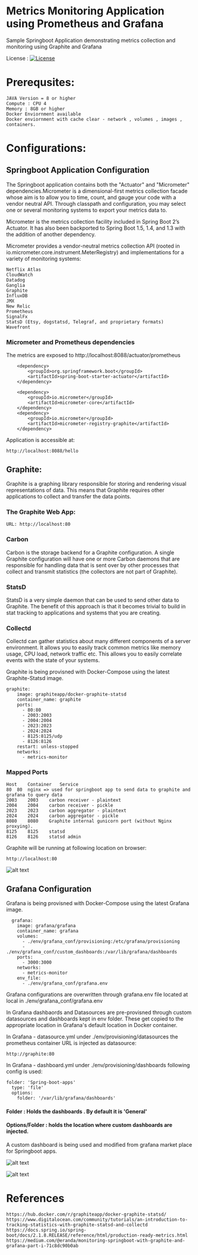 # Metrics Monitoring Application using Prometheus and Grafana

Sample Springboot Application demonstrating metrics collection and monitoring using Graphite and Grafana

License : [![License](https://img.shields.io/badge/License-Apache%202.0-blue.svg)](https://opensource.org/licenses/Apache-2.0)



# Prerequsites:
	JAVA Version = 8 or higher
	Compute : CPU 4
	Memory : 8GB or higher
	Docker Enviornment available
    Docker enviornment with cache clear - network , volumes , images , containers.
    
    
# Configurations:

## Springboot Application Configuration
The Springboot application contains both the "Actuator" and "Micrometer" dependencies.Micrometer is a dimensional-first metrics collection facade whose aim is to allow you to time, count, and gauge your code with a vendor neutral API. Through classpath and configuration, you may select one or several monitoring systems to export your metrics data to.

Micrometer is the metrics collection facility included in Spring Boot 2’s Actuator. It has also been backported to Spring Boot 1.5, 1.4, and 1.3 with the addition of another dependency.

Micrometer provides a vendor-neutral metrics collection API (rooted in io.micrometer.core.instrument.MeterRegistry) and implementations for a variety of monitoring systems:

	Netflix Atlas
	CloudWatch
	Datadog
	Ganglia
	Graphite
	InfluxDB
	JMX
	New Relic
	Prometheus
	SignalFx
	StatsD (Etsy, dogstatsd, Telegraf, and proprietary formats)
	Wavefront

### Micrometer and Prometheus dependencies
The metrics are exposed to http://localhost:8088/actuator/prometheus 

  		<dependency>
			<groupId>org.springframework.boot</groupId>
			<artifactId>spring-boot-starter-actuator</artifactId>
		</dependency>

		<dependency>
		    <groupId>io.micrometer</groupId>
		    <artifactId>micrometer-core</artifactId>
		</dependency>
		<dependency>
			<groupId>io.micrometer</groupId>
			<artifactId>micrometer-registry-graphite</artifactId>
		</dependency>	


Application is accessible at:
	
	http://localhost:8088/hello


## Graphite:
Graphite is a graphing library responsible for storing and rendering visual representations of data. This means that Graphite requires other applications to collect and transfer the data points.

### The Graphite Web App:

    URL: http://localhost:80
    
    
### Carbon
Carbon is the storage backend for a Graphite configuration. A single Graphite configuration will have one or more Carbon daemons that are responsible for handling data that is sent over by other processes that collect and transmit statistics (the collectors are not part of Graphite).

### StatsD
StatsD is a very simple daemon that can be used to send other data to Graphite. The benefit of this approach is that it becomes trivial to build in stat tracking to applications and systems that you are creating.

### Collectd
Collectd can gather statistics about many different components of a server environment. It allows you to easily track common metrics like memory usage, CPU load, network traffic etc. This allows you to easily correlate events with the state of your systems.




Graphite is being provisned with Docker-Compose using the latest Graphite-Statsd image.


    graphite:
        image: graphiteapp/docker-graphite-statsd
        container_name: graphite
        ports:
          - 80:80
          - 2003:2003
          - 2004:2004
          - 2023:2023
          - 2024:2024
          - 8125:8125/udp
          - 8126:8126
        restart: unless-stopped    
        networks:
          - metrics-monitor
          
          
### Mapped Ports	

    Host	Container	Service
    80	80	nginx => used for springboot app to send data to graphite and grafana to query data
    2003	2003	carbon receiver - plaintext
    2004	2004	carbon receiver - pickle
    2023	2023	carbon aggregator - plaintext
    2024	2024	carbon aggregator - pickle
    8080	8080	Graphite internal gunicorn port (without Nginx proxying).
    8125	8125	statsd
    8126	8126	statsd admin
	
 Graphite will be running at following location on browser:
 
 	http://localhost:80
    
    
   ![alt text](https://github.com/dipsscor/MetricsMonitoring-Prometheus-Grafana/blob/master/screenshots/prom_targets.png) 
    
    

  
  
  
## Grafana Configuration
Grafana is being provisned with Docker-Compose using the latest Grafana image.

	  grafana:
	    image: grafana/grafana
	    container_name: grafana
	    volumes:
	      - ./env/grafana_conf/provisioning:/etc/grafana/provisioning
	      - ./env/grafana_conf/custom_dashboards:/var/lib/grafana/dashboards
	    ports:
	      - 3000:3000
	    networks:
	      - metrics-monitor  
	    env_file:
	      - ./env/grafana_conf/grafana.env
          
          
 Grafana configurations are overwritten through grafana.env file located at local in ./env/grafana_conf/grafana.env
 
 In Grafana dashbaords and Datasources are pre-provisned through custom datasources and dashboards kept in env folder. These get copied to the appropriate location in Grafana's default location in Docker container.
 
 In Grafana - datasource.yml under ./env/provisioning/datasources the prometheus container URL is injected as datasource:
 
 	http://graphite:80
	
	
 In Grafana - dashboard.yml under ./env/provisioning/dashboards following config is used:
 
	folder: 'Spring-boot-apps'
	  type: 'file'
	  options:
	    folder: '/var/lib/grafana/dashboards'
	      
 #### Folder : Holds the dashboards . By default it is 'General'
 #### Options/Folder : holds the location where custom dashboards are injected.
 
 A custom dashboard is being used and modified from grafana market place for Springboot apps.
 
 
   ![alt text](https://github.com/dipsscor/MetricsMonitoring-Prometheus-Grafana/blob/master/screenshots/grafana1.png)
   
   ![alt text](https://github.com/dipsscor/MetricsMonitoring-Prometheus-Grafana/blob/master/screenshots/grafana2.png)
 
 
 # References
 
    https://hub.docker.com/r/graphiteapp/docker-graphite-statsd/
    https://www.digitalocean.com/community/tutorials/an-introduction-to-tracking-statistics-with-graphite-statsd-and-collectd
    https://docs.spring.io/spring-boot/docs/2.1.8.RELEASE/reference/html/production-ready-metrics.html
    https://medium.com/@eranda/monitoring-springboot-with-graphite-and-grafana-part-i-71c8dc90b0ab
    
